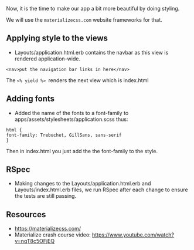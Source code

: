 Now, it is the time to make our app a bit more beautiful by doing styling.

We will use the `materializecss.com` website frameworks for that. 


## Applying style to the views

- Layouts/application.html.erb contains the navbar as this view is rendered application-wide.
```<div class= "container">
<nav>put the navigation bar links in here</nav>
```
The ```<% yield %> ```renders the next view which is index.html

## Adding fonts

- Added the name of the fonts to a font-family to apps/assets/stylesheets/application.scss thus:
```
html { 
font-family: Trebuchet, GillSans, sans-serif
}
```
Then in index.html you just add the the font-family to the style.

## RSpec

- Making changes to the Layouts/application.html.erb and Layouts/index.html.erb files, we run RSpec after each change to ensure the tests are still passing. 

## Resources

- https://materializecss.com/
- Materialize crash course video: https://www.youtube.com/watch?v=nqT8c5OFjEQ








